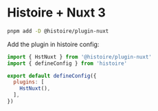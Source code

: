 # Histoire + Nuxt 3

```bash
pnpm add -D @histoire/plugin-nuxt
```

Add the plugin in histoire config:

```js
import { HstNuxt } from '@histoire/plugin-nuxt'
import { defineConfig } from 'histoire'

export default defineConfig({
  plugins: [
    HstNuxt(),
  ],
})
```
